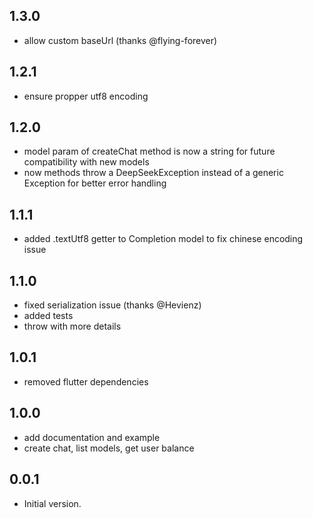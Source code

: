 ## 1.3.0
- allow custom baseUrl (thanks @flying-forever)

## 1.2.1
- ensure propper utf8 encoding

## 1.2.0
- model param of createChat method is now a string for future compatibility with new models
- now methods throw a DeepSeekException instead of a generic Exception for better error handling

## 1.1.1
- added .textUtf8 getter to Completion model to fix chinese encoding issue
  
## 1.1.0
- fixed serialization issue (thanks @Hevienz)
- added tests
- throw with more details

## 1.0.1
- removed flutter dependencies
## 1.0.0
- add documentation and example
- create chat, list models, get user balance

## 0.0.1

- Initial version.
